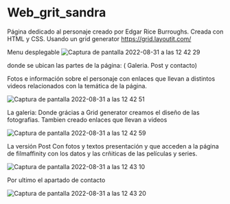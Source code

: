 # Web_grit_sandra
Página dedicado al personaje creado por Edgar Rice Burroughs. 
Creada con HTML y CSS. Usando un grid generator 
https://grid.layoutit.com/

Menu desplegable 
![Captura de pantalla 2022-08-31 a las 12 42 29](https://user-images.githubusercontent.com/92207940/187661584-1204da57-9f2c-44d1-b1c1-cad9825681f6.png)

donde se ubican las partes de la página: ( Galeria. Post y contacto)

Fotos e información sobre el personaje con enlaces que llevan a distintos videos relacionados con la temática de la página. 

![Captura de pantalla 2022-08-31 a las 12 42 51](https://user-images.githubusercontent.com/92207940/187661944-0a8cdd32-3938-4a1d-93de-37c8984fa0af.png)

La galeria:
Donde grácias a Grid generator creamos el diseño de las fotografias. Tambien creado enlaces que llevan a videos

![Captura de pantalla 2022-08-31 a las 12 42 59](https://user-images.githubusercontent.com/92207940/187662244-c5d83346-cfe0-4c6c-aac7-7cf20bbcd358.png)

La versión Post 
Con fotos y textos presentación y que acceden a la página de filmaffinity con los datos y las crñiticas de las películas y series. 

![Captura de pantalla 2022-08-31 a las 12 43 10](https://user-images.githubusercontent.com/92207940/187662465-be63ccab-d4d1-44a2-b054-a97c42e8314c.png)

Por ultimo el apartado de contacto 

![Captura de pantalla 2022-08-31 a las 12 43 20](https://user-images.githubusercontent.com/92207940/187662530-f75895c3-9e53-417f-a773-4f65bf635741.png)
